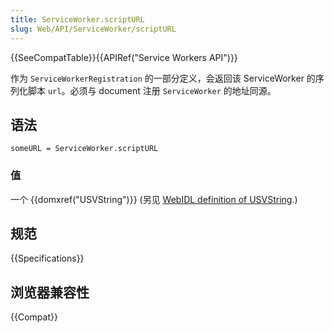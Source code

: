 ```yaml
---
title: ServiceWorker.scriptURL
slug: Web/API/ServiceWorker/scriptURL
---
```


{{SeeCompatTable}}{{APIRef("Service Workers API")}}

作为 `ServiceWorkerRegistration` 的一部分定义，会返回该 ServiceWorker 的序列化脚本 `url`。必须与 document 注册 `ServiceWorker` 的地址同源。

## 语法

```plain
someURL = ServiceWorker.scriptURL
```

### 值

一个 {{domxref("USVString")}} (另见 [WebIDL definition of USVString](http://heycam.github.io/webidl/#idl-USVString).)

## 规范

{{Specifications}}

## 浏览器兼容性

{{Compat}}
